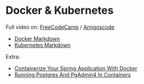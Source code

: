 # Docker & Kubernetes
Full video on: [FreeCodeCamp](https://www.youtube.com/watch?v=Wf2eSG3owoA) / [Amigoscode](https://www.youtube.com/watch?v=bhBSlnQcq2k&t=23s)  
- [Docker Markdown](Docker.md)  
- [Kubernetes Markdown](Kubernetes.md)


Extra:
- [Containerize Your Spring Application With Docker](Spring.md)
- [Running Postgres And PgAdmin4 In Containers](Postgres.md)